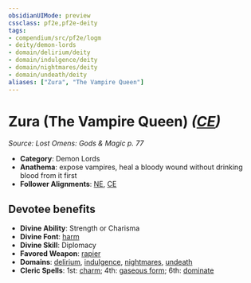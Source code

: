```yaml
---
obsidianUIMode: preview
cssclass: pf2e,pf2e-deity
tags:
- compendium/src/pf2e/logm
- deity/demon-lords
- domain/delirium/deity
- domain/indulgence/deity
- domain/nightmares/deity
- domain/undeath/deity
aliases: ["Zura", "The Vampire Queen"]
---
```

# Zura (The Vampire Queen) *([CE](rules/traits/ce-b1.md "Chaotic Evil Alignment Trait"))*  
*Source: Lost Omens: Gods & Magic p. 77*  

- **Category**: Demon Lords
- **Anathema**: expose vampires, heal a bloody wound without drinking blood from it first
- **Follower Alignments**: [NE](rules/traits/ne-b1.md "Neutral Evil Alignment Trait"), [CE](rules/traits/ce-b1.md "Chaotic Evil Alignment Trait")

## Devotee benefits

- **Divine Ability**: Strength or Charisma
- **Divine Font**: [harm](harm.md)
- **Divine Skill**: Diplomacy
- **Favored Weapon**: [rapier](rapier.md)
- **Domains**: [delirium](Reference/Compendium/Setting/domains.md#Delirium), [indulgence](Reference/Compendium/Setting/domains.md#Indulgence), [nightmares](Reference/Compendium/Setting/domains.md#Nightmares), [undeath](Reference/Compendium/Setting/domains.md#Undeath)
- **Cleric Spells**: 1st: [charm](charm.md); 4th: [gaseous form](gaseous-form.md); 6th: [dominate](dominate.md)